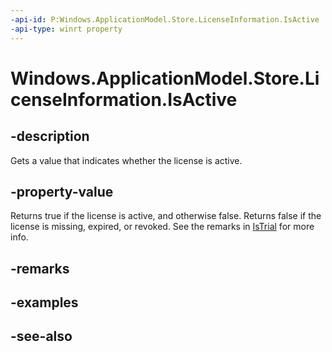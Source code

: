 ```yaml
---
-api-id: P:Windows.ApplicationModel.Store.LicenseInformation.IsActive
-api-type: winrt property
---
```


<!-- Property syntax
public bool IsActive { get; }
-->

# Windows.ApplicationModel.Store.LicenseInformation.IsActive

## -description
Gets a value that indicates whether the license is active.

## -property-value
Returns true if the license is active, and otherwise false. Returns false if the license is missing, expired, or revoked. See the remarks in [IsTrial](licenseinformation_istrial.md) for more info.

## -remarks

## -examples

## -see-also
